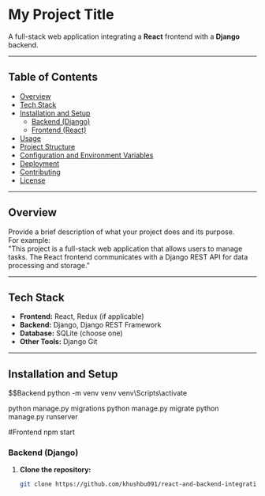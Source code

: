 # My Project Title

A full-stack web application integrating a **React** frontend with a **Django** backend.

---

## Table of Contents

- [Overview](#overview)
- [Tech Stack](#tech-stack)
- [Installation and Setup](#installation-and-setup)
  - [Backend (Django)](#backend-django)
  - [Frontend (React)](#frontend-react)
- [Usage](#usage)
- [Project Structure](#project-structure)
- [Configuration and Environment Variables](#configuration-and-environment-variables)
- [Deployment](#deployment)
- [Contributing](#contributing)
- [License](#license)

---

## Overview

Provide a brief description of what your project does and its purpose.  
For example:  
"This project is a full-stack web application that allows users to manage tasks. The React frontend communicates with a Django REST API for data processing and storage."

---

## Tech Stack

- **Frontend:** React, Redux (if applicable)
- **Backend:** Django, Django REST Framework
- **Database:** SQLite  (choose one)
- **Other Tools:** Django Git

---

## Installation and Setup
$$Backend
python -m venv venv
venv\Scripts\activate

python manage.py migrations
python manage.py migrate
python manage.py runserver

#Frontend
npm start


### Backend (Django)

1. **Clone the repository:**
   ```bash
   git clone https://github.com/khushbu091/react-and-backend-integration-in-reddy-anna.git
